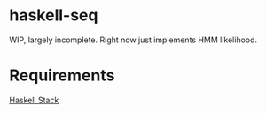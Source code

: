# haskell-seq

WIP, largely incomplete. Right now just implements HMM likelihood.

# Requirements

[Haskell Stack](https://docs.haskellstack.org/en/stable/README/)
